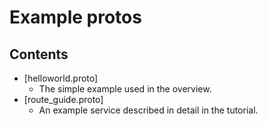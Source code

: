 # Example protos

## Contents

- [helloworld.proto]
  - The simple example used in the overview.
- [route_guide.proto]
  - An example service described in detail in the tutorial.
